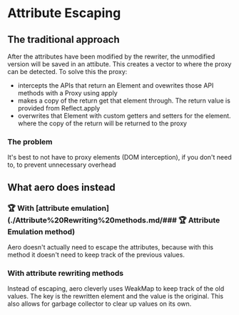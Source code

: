 # Attribute Escaping

## The traditional approach

After the attributes have been modified by the rewriter, the unmodified version will be saved in an attibute. This creates a vector to where the proxy can be detected. To solve this the proxy:

- intercepts the APIs that return an Element and ovewrites those API methods with a Proxy using apply
- makes a copy of the return get that element through. The return value is provided from Reflect.apply
- overwrites that Element with custom getters and setters for the element. where the copy of the return will be returned to the proxy

### The problem

It's best to not have to proxy elements (DOM interception), if you don't need to, to prevent unnecessary overhead

## What aero does instead

### 🏆 With [attribute emulation](./Attribute%20Rewriting%20methods.md/### 🏆 Attribute Emulation method)

Aero doesn't actually need to escape the attributes, because with this method it doesn't need to keep track of the previous values.

### With attribute rewriting methods

Instead of escaping, aero cleverly uses WeakMap to keep track of the old values. The key is the rewritten element and the value is the original. This also allows for garbage collector to clear up values on its own.
